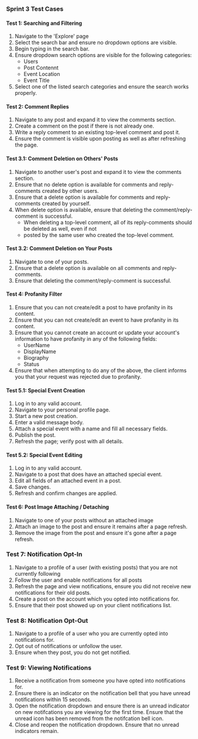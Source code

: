 ### Sprint 3 Test Cases



#### Test 1: Searching and Filtering
1. Navigate to the 'Explore' page
2. Select the search bar and ensure no dropdown options are visible.
3. Begin typing in the search bar.
4. Ensure dropdown search options are visible for the following categories:
    * Users
    * Post Contennt
    * Event Location
    * Event Title
5. Select one of the listed search categories and ensure the search works properly.


#### Test 2: Comment Replies
1. Navigate to any post and expand it to view the comments section.
2. Create a comment on the post if there is not already one.
3. Write a reply comment to an existing top-level comment and post it.
4. Ensure the comment is visible upon posting as well as after refreshing the page.


#### Test 3.1: Comment Deletion on Others' Posts
1. Navigate to another user's post and expand it to view the comments section.
2. Ensure that no delete option is available for comments and reply-comments created by other users.
3. Ensure that a delete option is available for comments and reply-comments created by yourself.
4. When delete option is available, ensure that deleting the comment/reply-comment is successful.
    * When deleting a top-level comment, all of its reply-comments should be deleted as well, even if not
    * posted by the same user who created the top-level comment.

#### Test 3.2: Comment Deletion on Your Posts
1. Navigate to one of your posts.
2. Ensure that a delete option is available on all comments and reply-comments.
3. Ensure that deleting the comment/reply-comment is successful.


#### Test 4: Profanity Filter
1. Ensure that you can not create/edit a post to have profanity in its content.
2. Ensure that you can not create/edit an event to have profanity in its content.
3. Ensure that you cannot create an account or update your account's information to have profanity in any of the following fields:
    * UserName
    * DisplayName
    * Biography
    * Status
4. Ensure that when attempting to do any of the above, the client informs you that your request was rejected due to profanity.


#### Test 5.1: Special Event Creation
1. Log in to any valid account.
2. Navigate to your personal profile page.
3. Start a new post creation.
4. Enter a valid message body.
5. Attach a special event with a name and fill all necessary fields.
6. Publish the post.
7. Refresh the page; verify post with all details.

#### Test 5.2: Special Event Editing
1. Log in to any valid account.
2. Navigate to a post that does have an attached special event.
3. Edit all fields of an attached event in a post.
4. Save changes.
5. Refresh and confirm changes are applied.


#### Test 6: Post Image Attaching / Detaching
1. Navigate to one of your posts without an attached image
2. Attach an image to the post and ensure it remains after a page refresh.
3. Remove the image from the post and ensure it's gone after a page refresh.


### Test 7: Notification Opt-In
1. Navigate to a profile of a user (with existing posts) that you are not currently following
2. Follow the user and enable notifications for all posts
3. Refresh the page and view notifications, ensure you did not receive new notifications for their old posts.
4. Create a post on the account which you opted into notifications for.
5. Ensure that their post showed up on your client notifications list.

### Test 8: Notification Opt-Out
1. Navigate to a profile of a user who you are currently opted into notifications for.
2. Opt out of notifications or unfollow the user.
3. Ensure when they post, you do not get notified.

### Test 9: Viewing Notifications
1. Receive a notification from someone you have opted into notifications for.
2. Ensure there is an indicator on the notification bell that you have unread notifications within 15 seconds.
3. Open the notification dropdown and ensure there is an unread indicator on new notifcations you are viewing for the first time. Ensure that the unread icon has been removed from the notifcation bell icon.
4. Close and reopen the notification dropdown. Ensure that no unread indicators remain.